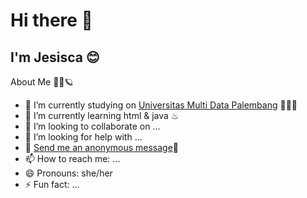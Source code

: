 ### <h1>Hi there 👋</h1> 
<h2>I'm Jesisca &#128522;</h2>

About Me 🙋‍♀️🪐

- 🔭 I’m currently studying on [Universitas Multi Data Palembang](https://mdp.ac.id/) 👩‍🎓✨
- 🌱 I’m currently learning html & java ♨
- 👯 I’m looking to collaborate on ...
- 🤔 I’m looking for help with ...
- 💬 [Send me an anonymous message](https://secreto.site/a46rm6)👤
- 📫 How to reach me: ...
- 😄 Pronouns: she/her
- ⚡ Fun fact: ...
